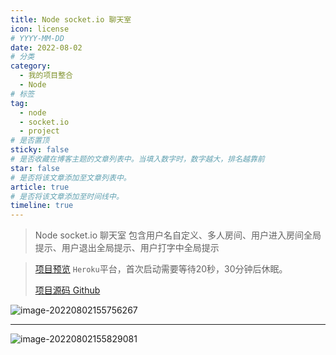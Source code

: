 ```yaml
---
title: Node socket.io 聊天室
icon: license
# YYYY-MM-DD
date: 2022-08-02
# 分类
category:
  - 我的项目整合
  - Node
# 标签
tag:
  - node
  - socket.io
  - project
# 是否置顶
sticky: false
# 是否收藏在博客主题的文章列表中。当填入数字时，数字越大，排名越靠前
star: false
# 是否将该文章添加至文章列表中。
article: true
# 是否将该文章添加至时间线中。
timeline: true
---
```

<CountView></CountView>
> Node socket.io 聊天室 包含用户名自定义、多人房间、用户进入房间全局提示、用户退出全局提示、用户打字中全局提示


<!-- more -->


> [项目预览](http://socket-io-chats.herokuapp.com/)   `Heroku`平台，首次启动需要等待20秒，30分钟后休眠。
>
> [项目源码 Github](https://github.com/ivwv/socket_io_chat)

![image-20220802155756267](https://public-1310720021.cos.ap-shanghai.myqcloud.com/headimg/typora-user-images/2022-08-02-15:57:56*image-20220802155756267*f.png)

---

![image-20220802155829081](https://public-1310720021.cos.ap-shanghai.myqcloud.com/headimg/typora-user-images/2022-08-02-15:58:29*image-20220802155829081*5.png)